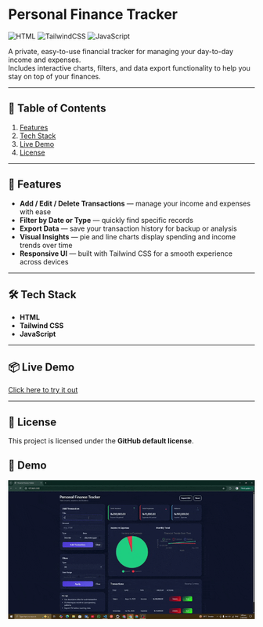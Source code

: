 # Personal Finance Tracker

![HTML](https://img.shields.io/badge/HTML5-E34F26?style=for-the-badge&logo=html5&logoColor=white)
![TailwindCSS](https://img.shields.io/badge/Tailwind_CSS-38B2AC?style=for-the-badge&logo=tailwind-css&logoColor=white)
![JavaScript](https://img.shields.io/badge/JavaScript-F7DF1E?style=for-the-badge&logo=javascript&logoColor=black)

A private, easy-to-use financial tracker for managing your day-to-day income and expenses.  
Includes interactive charts, filters, and data export functionality to help you stay on top of your finances.

---

## 📑 Table of Contents

1. [Features](#-features)
2. [Tech Stack](#-tech-stack)
3. [Live Demo](#-live-demo)
4. [License](#-license)

---

## 🚀 Features

- **Add / Edit / Delete Transactions** — manage your income and expenses with ease
- **Filter by Date or Type** — quickly find specific records
- **Export Data** — save your transaction history for backup or analysis
- **Visual Insights** — pie and line charts display spending and income trends over time
- **Responsive UI** — built with Tailwind CSS for a smooth experience across devices

---

## 🛠 Tech Stack

- **HTML**
- **Tailwind CSS**
- **JavaScript**

---

## 📦 Live Demo

[Click here to try it out](YOUR_PROJECT_LINK)

---

## 📜 License

This project is licensed under the **GitHub default license**.

## 🎥 Demo

![App Demo](pft.gif)
